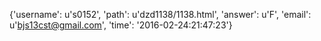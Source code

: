 {'username': u's0152', 'path': u'dzd1138/1138.html', 'answer': u'F', 'email': u'bjs13cst@gmail.com', 'time': '2016-02-24:21:47:23'}